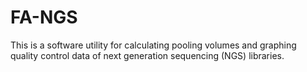 # FA-NGS
This is a software utility for calculating pooling volumes and graphing quality control data of next generation sequencing (NGS) libraries.
